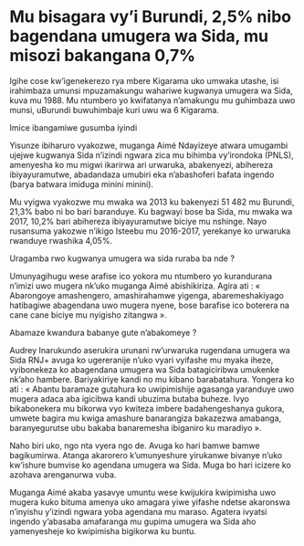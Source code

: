 # Mu bisagara vy’i Burundi, 2,5% nibo bagendana umugera wa Sida, mu misozi bakangana 0,7%

Igihe cose kw’igenekerezo rya mbere Kigarama uko umwaka utashe, isi irahimbaza umunsi mpuzamakungu wahariwe kugwanya umugera wa Sida, kuva mu 1988. Mu ntumbero yo kwifatanya n’amakungu mu guhimbaza uwo munsi, uBurundi buwuhimbaje kuri uwu wa 6 Kigarama.

Imice ibangamiwe gusumba iyindi

Yisunze ibiharuro vyakozwe, muganga Aimé Ndayizeye atwara umugambi ujejwe kugwanya Sida n’izindi ngwara zica mu bihimba vy’irondoka (PNLS), amenyesha ko mu migwi ikarirwa ari urwaruka, abakenyezi, abihereza ibiyayuramutwe, abadandaza umubiri eka n’abashoferi bafata ingendo (barya batwara imiduga minini minini).

Mu vyigwa vyakozwe mu mwaka wa 2013 ku bakenyezi 51 482 mu Burundi, 21,3% babo ni bo bari baranduye. Ku bagwayi bose ba Sida, mu mwaka wa 2017, 10,2% bari abihereza ibiyayuramutwe biciye mu nshinge. Nayo rusansuma yakozwe n’ikigo Isteebu mu 2016-2017, yerekanye ko urwaruka rwanduye rwashika 4,05%.

Uragamba rwo kugwanya umugera wa sida ruraba ba nde ?

Umunyagihugu wese arafise ico yokora mu ntumbero yo kurandurana n’imizi uwo mugera nk’uko muganga Aimé abishikiriza. Agira ati : « Abarongoye amashengero, amashirahamwe yigenga, abaremeshakiyago hatibagiwe abagendana uwo mugera nyene, bose barafise ico boterera na cane cane biciye mu nyigisho zitangwa ».

Abamaze kwandura babanye gute n’abakomeye ?

Audrey Inarukundo aserukira urunani rw’urwaruka rugendana umugera wa Sida RNJ+ avuga ko ugereranije n’uko vyari vyifashe mu myaka iheze, vyibonekeza ko abagendana umugera wa Sida batagiciribwa umukenke nk’aho hambere. Bariyakiriye kandi no mu kibano barabatahura. Yongera ko ati : « Abantu baramaze gutahura ko uwipimishije agasanga yaranduye uwo mugera adaca aba igicibwa kandi ubuzima butaba buheze. Ivyo bikabonekera mu bikorwa vyo kwiteza imbere badahengeshanya gukora, umwete bagira mu kwiga amashure banarangiza bakazezwa amabanga, baranyegurutse ubu bakaba banaremesha ibiganiro ku maradiyo ».

Naho biri uko, ngo nta vyera ngo de. Avuga ko hari bamwe bamwe bagikumirwa. Atanga akarorero k’umunyeshure yirukanwe bivanye n’uko kw’ishure bumvise ko agendana umugera wa Sida. Muga bo hari icizere ko azohava arenganurwa vuba.

Muganga Aimé akaba yasavye umuntu wese kwijukira kwipimisha uwo mugera kuko bituma amenya uko amagara yiwe yifashe ndetse akaronswa n’inyishu y’izindi ngwara yoba agendana mu maraso. Agatera ivyatsi ingendo y’abasaba amafaranga mu gupima umugera wa Sida aho yamenyesheje ko kwipimisha bigikorwa ku buntu.